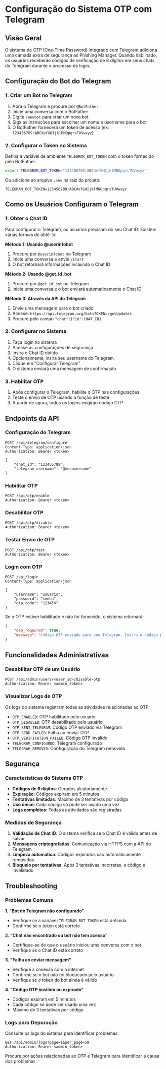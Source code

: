 # Configuração do Sistema OTP com Telegram

## Visão Geral

O sistema de OTP (One-Time Password) integrado com Telegram adiciona uma camada extra de segurança ao Phishing Manager. Quando habilitado, os usuários receberão códigos de verificação de 6 dígitos em seus chats do Telegram durante o processo de login.

## Configuração do Bot do Telegram

### 1. Criar um Bot no Telegram

1. Abra o Telegram e procure por `@BotFather`
2. Inicie uma conversa com o BotFather
3. Digite `/newbot` para criar um novo bot
4. Siga as instruções para escolher um nome e username para o bot
5. O BotFather fornecerá um token de acesso (ex: `123456789:ABCdefGHIjklMNOpqrsTUVwxyz`)

### 2. Configurar o Token no Sistema

Defina a variável de ambiente `TELEGRAM_BOT_TOKEN` com o token fornecido pelo BotFather:

```bash
export TELEGRAM_BOT_TOKEN="123456789:ABCdefGHIjklMNOpqrsTUVwxyz"
```

Ou adicione ao arquivo `.env` na raiz do projeto:

```
TELEGRAM_BOT_TOKEN=123456789:ABCdefGHIjklMNOpqrsTUVwxyz
```

## Como os Usuários Configuram o Telegram

### 1. Obter o Chat ID

Para configurar o Telegram, os usuários precisam do seu Chat ID. Existem várias formas de obtê-lo:

**Método 1: Usando @userinfobot**
1. Procure por `@userinfobot` no Telegram
2. Inicie uma conversa e envie `/start`
3. O bot retornará informações incluindo o Chat ID

**Método 2: Usando @get_id_bot**
1. Procure por `@get_id_bot` no Telegram
2. Inicie uma conversa e o bot enviará automaticamente o Chat ID

**Método 3: Através da API do Telegram**
1. Envie uma mensagem para o bot criado
2. Acesse: `https://api.telegram.org/bot<TOKEN>/getUpdates`
3. Procure pelo campo `"chat":{"id":CHAT_ID}`

### 2. Configurar no Sistema

1. Faça login no sistema
2. Acesse as configurações de segurança
3. Insira o Chat ID obtido
4. Opcionalmente, insira seu username do Telegram
5. Clique em "Configurar Telegram"
6. O sistema enviará uma mensagem de confirmação

### 3. Habilitar OTP

1. Após configurar o Telegram, habilite o OTP nas configurações
2. Teste o envio de OTP usando a função de teste
3. A partir de agora, todos os logins exigirão código OTP

## Endpoints da API

### Configuração do Telegram

```http
POST /api/telegram/configure
Content-Type: application/json
Authorization: Bearer <token>

{
    "chat_id": "123456789",
    "telegram_username": "@meuusername"
}
```

### Habilitar OTP

```http
POST /api/otp/enable
Authorization: Bearer <token>
```

### Desabilitar OTP

```http
POST /api/otp/disable
Authorization: Bearer <token>
```

### Testar Envio de OTP

```http
POST /api/otp/test
Authorization: Bearer <token>
```

### Login com OTP

```http
POST /api/login
Content-Type: application/json

{
    "username": "usuario",
    "password": "senha",
    "otp_code": "123456"
}
```

Se o OTP estiver habilitado e não for fornecido, o sistema retornará:

```json
{
    "otp_required": true,
    "message": "Código OTP enviado para seu Telegram. Insira o código para continuar."
}
```

## Funcionalidades Administrativas

### Desabilitar OTP de um Usuário

```http
POST /api/admin/users/<user_id>/disable-otp
Authorization: Bearer <admin_token>
```

### Visualizar Logs de OTP

Os logs do sistema registram todas as atividades relacionadas ao OTP:

- `OTP_ENABLED`: OTP habilitado pelo usuário
- `OTP_DISABLED`: OTP desabilitado pelo usuário
- `OTP_SENT_TELEGRAM`: Código OTP enviado via Telegram
- `OTP_SEND_FAILED`: Falha ao enviar OTP
- `OTP_VERIFICATION_FAILED`: Código OTP inválido
- `TELEGRAM_CONFIGURED`: Telegram configurado
- `TELEGRAM_REMOVED`: Configuração do Telegram removida

## Segurança

### Características do Sistema OTP

- **Códigos de 6 dígitos**: Gerados aleatoriamente
- **Expiração**: Códigos expiram em 5 minutos
- **Tentativas limitadas**: Máximo de 3 tentativas por código
- **Uso único**: Cada código só pode ser usado uma vez
- **Logs completos**: Todas as atividades são registradas

### Medidas de Segurança

1. **Validação de Chat ID**: O sistema verifica se o Chat ID é válido antes de salvar
2. **Mensagens criptografadas**: Comunicação via HTTPS com a API do Telegram
3. **Limpeza automática**: Códigos expirados são automaticamente removidos
4. **Bloqueio por tentativas**: Após 3 tentativas incorretas, o código é invalidado

## Troubleshooting

### Problemas Comuns

**1. "Bot do Telegram não configurado"**
- Verifique se a variável `TELEGRAM_BOT_TOKEN` está definida
- Confirme se o token está correto

**2. "Chat não encontrado ou bot não tem acesso"**
- Certifique-se de que o usuário iniciou uma conversa com o bot
- Verifique se o Chat ID está correto

**3. "Falha ao enviar mensagem"**
- Verifique a conexão com a internet
- Confirme se o bot não foi bloqueado pelo usuário
- Verifique se o token do bot ainda é válido

**4. "Código OTP inválido ou expirado"**
- Códigos expiram em 5 minutos
- Cada código só pode ser usado uma vez
- Máximo de 3 tentativas por código

### Logs para Depuração

Consulte os logs do sistema para identificar problemas:

```http
GET /api/admin/logs?page=1&per_page=50
Authorization: Bearer <admin_token>
```

Procure por ações relacionadas ao OTP e Telegram para identificar a causa dos problemas.

